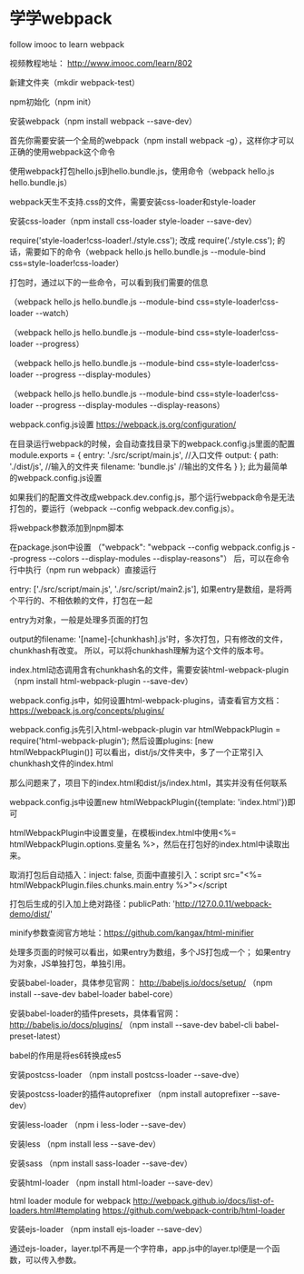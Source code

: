 # 学学webpack
follow imooc to learn webpack

视频教程地址：
http://www.imooc.com/learn/802

新建文件夹（mkdir webpack-test）

npm初始化（npm init）

安装webpack（npm install webpack --save-dev）

首先你需要安装一个全局的webpack（npm install webpack -g），这样你才可以正确的使用webpack这个命令

使用webpack打包hello.js到hello.bundle.js，使用命令（webpack hello.js hello.bundle.js）

webpack天生不支持.css的文件，需要安装css-loader和style-loader

安装css-loader（npm install css-loader style-loader --save-dev）

require('style-loader!css-loader!./style.css');
改成
require('./style.css');
的话，需要如下的命令（webpack hello.js hello.bundle.js --module-bind css=style-loader!css-loader）

打包时，通过以下的一些命令，可以看到我们需要的信息

（webpack hello.js hello.bundle.js --module-bind css=style-loader!css-loader --watch）

（webpack hello.js hello.bundle.js --module-bind css=style-loader!css-loader --progress）

（webpack hello.js hello.bundle.js --module-bind css=style-loader!css-loader --progress --display-modules）

（webpack hello.js hello.bundle.js --module-bind css=style-loader!css-loader --progress --display-modules --display-reasons）

webpack.config.js设置   https://webpack.js.org/configuration/

在目录运行webpack的时候，会自动查找目录下的webpack.config.js里面的配置
module.exports = {
    entry: './src/script/main.js',      //入口文件
    output: {
        path: './dist/js',              //输入的文件夹
        filename: 'bundle.js'           //输出的文件名
    }
};
此为最简单的webpack.config.js设置

如果我们的配置文件改成webpack.dev.config.js，那个运行webpack命令是无法打包的，要运行（webpack --config webpack.dev.config.js）。

将webpack参数添加到npm脚本

在package.json中设置
（"webpack": "webpack --config webpack.config.js --progress --colors --display-modules --display-reasons"）
后，可以在命令行中执行（npm run webpack）直接运行


entry: ['./src/script/main.js', './src/script/main2.js'],
如果entry是数组，是将两个平行的、不相依赖的文件，打包在一起

entry为对象，一般是处理多页面的打包

output的filename: '[name]-[chunkhash].js'时，多次打包，只有修改的文件，chunkhash有改变。
所以，可以将chunkhash理解为这个文件的版本号。

index.html动态调用含有chunkhash名的文件，需要安装html-webpack-plugin
（npm install html-webpack-plugin --save-dev）

webpack.config.js中，如何设置html-webpack-plugins，请查看官方文档：
https://webpack.js.org/concepts/plugins/

webpack.config.js先引入html-webpack-plugin
var htmlWebpackPlugin = require('html-webpack-plugin');
然后设置plugins: [new htmlWebpackPlugin()]
可以看出，dist/js/文件夹中，多了一个正常引入chunkhash文件的index.html

那么问题来了，项目下的index.html和dist/js/index.html，其实并没有任何联系

webpack.config.js中设置new htmlWebpackPlugin({template: 'index.html'})即可

htmlWebpackPlugin中设置变量，在模板index.html中使用<%= htmlWebpackPlugin.options.变量名 %>，然后在打包好的index.html中读取出来。

取消打包后自动插入：inject: false,
页面中直接引入：script src="<%= htmlWebpackPlugin.files.chunks.main.entry %>"></script

打包后生成的引入加上绝对路径：publicPath: 'http://127.0.0.11/webpack-demo/dist/'

minify参数查阅官方地址：https://github.com/kangax/html-minifier

处理多页面的时候可以看出，如果entry为数组，多个JS打包成一个；
如果entry为对象，JS单独打包，单独引用。

安装babel-loader，具体参见官网：
http://babeljs.io/docs/setup/
（npm install --save-dev babel-loader babel-core）

安装babel-loader的插件presets，具体看官网：
http://babeljs.io/docs/plugins/
（npm install --save-dev babel-cli babel-preset-latest）

babel的作用是将es6转换成es5

安装postcss-loader
（npm install postcss-loader --save-dve）

安装postcss-loader的插件autoprefixer
（npm install autoprefixer --save-dev）

安装less-loader
（npm i less-loder --save-dev）

安装less
（npm install less --save-dev）

安装sass
（npm install sass-loader --save-dev）

安装html-loader
（npm install html-loader --save-dev）

html loader module for webpack
http://webpack.github.io/docs/list-of-loaders.html#templating
https://github.com/webpack-contrib/html-loader

安装ejs-loader
（npm install ejs-loader --save-dev）

通过ejs-loader，layer.tpl不再是一个字符串，app.js中的layer.tpl便是一个函数，可以传入参数。








